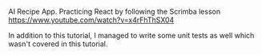 AI Recipe App.
Practicing React by following the Scrimba lesson
https://www.youtube.com/watch?v=x4rFhThSX04

In addition to this tutorial, I managed to write some unit tests as well which wasn't covered in this tutorial.